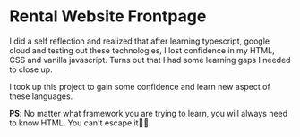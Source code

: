 # Rental Website Frontpage

I did a self reflection and realized that after learning typescript, google cloud and testing out these technologies, I lost confidence in my HTML, CSS and vanilla javascript. Turns out that I had some learning gaps I needed to close up.

I took up this project to gain some confidence and learn new aspect of these languages. 

**PS**: No matter what framework you are trying to learn, you will always need to know HTML. You can't escape it✌🏾.
